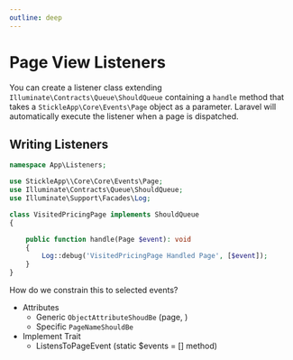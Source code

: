 ```yaml
---
outline: deep
---
```


# Page View Listeners

You can create a listener class extending `Illuminate\Contracts\Queue\ShouldQueue` containing a `handle` method that takes a `StickleApp\Core\Events\Page` object as a parameter. Laravel will automatically execute the listener when a page is dispatched.

## Writing Listeners

```php
namespace App\Listeners;

use StickleApp\\Core\Core\Events\Page;
use Illuminate\Contracts\Queue\ShouldQueue;
use Illuminate\Support\Facades\Log;

class VisitedPricingPage implements ShouldQueue
{

    public function handle(Page $event): void
    {
        Log::debug('VisitedPricingPage Handled Page', [$event]);
    }
}
```

How do we constrain this to selected events?

-   Attributes
    -   Generic `ObjectAttributeShoudBe` (page, )
    -   Specific `PageNameShouldBe`
-   Implement Trait
    -   ListensToPageEvent (static $events = [] method)

